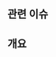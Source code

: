 ## 관련 이슈

<!--- 관련 이슈 번호를 기재해주세요. ex) close #이슈번호 (or) fix #이슈번호 -->

## 개요

<!--- 변경 사항 및 관련 이슈에 대해 간단하게 작성해주세요 -->
